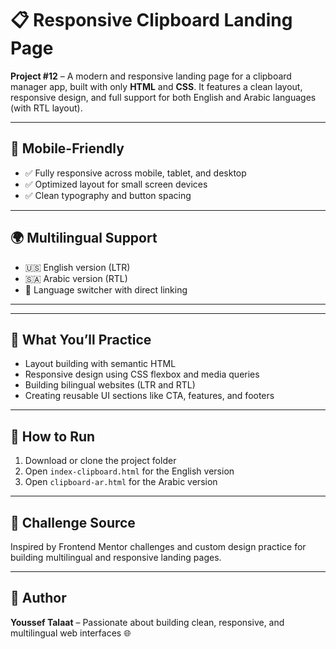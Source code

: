 <h1>📋 Responsive Clipboard Landing Page</h1>

<p><strong>Project #12</strong> – A modern and responsive landing page for a clipboard manager app, built with only <strong>HTML</strong> and <strong>CSS</strong>. It features a clean layout, responsive design, and full support for both English and Arabic languages (with RTL layout).</p>

<hr>

<h2>📱 Mobile-Friendly</h2>
<ul>
  <li>✅ Fully responsive across mobile, tablet, and desktop</li>
  <li>✅ Optimized layout for small screen devices</li>
  <li>✅ Clean typography and button spacing</li>
</ul>

<hr>

<h2>🌍 Multilingual Support</h2>
<ul>
  <li>🇺🇸 English version (LTR)</li>
  <li>🇸🇦 Arabic version (RTL)</li>
  <li>🔗 Language switcher with direct linking</li>
</ul>

<hr>

<hr>

<h2>🧠 What You’ll Practice</h2>
<ul>
  <li>Layout building with semantic HTML</li>
  <li>Responsive design using CSS flexbox and media queries</li>
  <li>Building bilingual websites (LTR and RTL)</li>
  <li>Creating reusable UI sections like CTA, features, and footers</li>
</ul>

<hr>

<h2>🔧 How to Run</h2>
<ol>
  <li>Download or clone the project folder</li>
  <li>Open <code>index-clipboard.html</code> for the English version</li>
  <li>Open <code>clipboard-ar.html</code> for the Arabic version</li>
</ol>

<hr>

<h2>🎨 Challenge Source</h2>
<p>Inspired by Frontend Mentor challenges and custom design practice for building multilingual and responsive landing pages.</p>

<hr>

<h2>👤 Author</h2>
<p><strong>Youssef Talaat</strong> – Passionate about building clean, responsive, and multilingual web interfaces 🌐</p>
